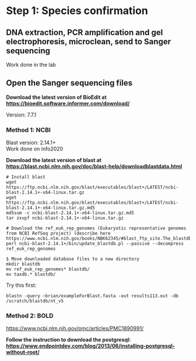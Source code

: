 # Step 1: Species confirmation
## DNA extraction, PCR amplification and gel electrophoresis, microclean, send to Sanger sequencing
Work done in the lab

## Open the Sanger sequencing files
**Download the latest version of BioEdit at https://bioedit.software.informer.com/download/**

Version: 7.7.1 

### Method 1: NCBI
Blast version: 2.14.1+ <br>
Work done on info2020

**Download the latest version of blast at https://blast.ncbi.nlm.nih.gov/doc/blast-help/downloadblastdata.html**
```
# Install blast
wget https://ftp.ncbi.nlm.nih.gov/blast/executables/blast+/LATEST/ncbi-blast-2.14.1+-x64-linux.tar.gz
wget https://ftp.ncbi.nlm.nih.gov/blast/executables/blast+/LATEST/ncbi-blast-2.14.1+-x64-linux.tar.gz.md5
md5sum -c ncbi-blast-2.14.1+-x64-linux.tar.gz.md5
tar zxvpf ncbi-blast-2.14.1+-x64-linux.tar.gz

# Download the ref_euk_rep_genomes (Eukaryotic representative genomes from NCBI RefSeq project) (describe here https://www.ncbi.nlm.nih.gov/books/NBK62345/#blast_ftp_site.The_blastdb_subdirectory)
perl ncbi-blast-2.14.1+/bin/update_blastdb.pl --passive --decompress ref_euk_rep_genomes

$ Move downloaded database files to a new directory
mkdir blastdb
mv ref_euk_rep_genomes* blastdb/
mv taxdb.* blastdb/
```

Try this first:
```
blastn -query ~brian/exampleForBlast.fasta -out results113.out -db /scratch/blastdb/nt_v5
```
### Method 2: BOLD
https://www.ncbi.nlm.nih.gov/pmc/articles/PMC1890991/

**Follow the instruction to download the postgresql: https://www.endpointdev.com/blog/2013/06/installing-postgresql-without-root/**
```

```
